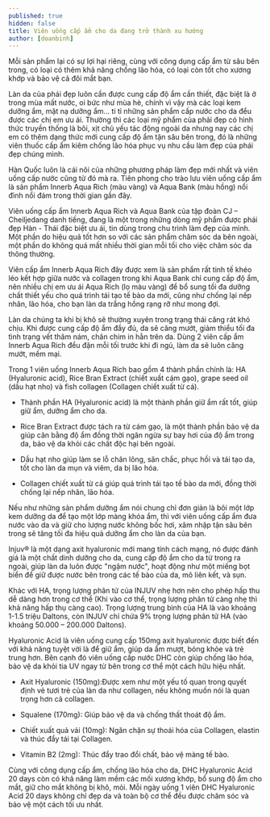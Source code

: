 ```yaml
---
published: true
hidden: false
title: Viên uống cấp ẩm cho da đang trở thành xu hướng
author: [doanbinh] 
---
```



Mỗi sản phẩm lại có sự lợi hại riêng, cùng với công dụng cấp ẩm từ sâu bên trong, có loại có thêm khả năng chống lão hóa, có loại còn tốt cho xương khớp và bảo vệ cả đôi mắt bạn.

Làn da của phái đẹp luôn cần được cung cấp độ ẩm cần thiết, đặc biệt là ở trong mùa mất nước, oi bức như mùa hè, chính vì vậy mà các loại kem dưỡng ẩm, mặt nạ dưỡng ẩm... ti tỉ những sản phẩm cấp nước cho da đểu được các chị em ưu ái. Thường thì các loại mỹ phẩm của phải đẹp có hình thức truyền thống là bôi, xịt chủ yếu tác động ngoài da nhưng nay các chị em có thêm dạng thức mới cung cấp độ ẩm tận sâu bên trong, đó là những viên thuốc cấp ẩm kiêm chống lão hóa phục vụ nhu cầu làm đẹp của phái đẹp chúng mình.


Hàn Quốc luôn là cái nôi của những phương pháp làm đẹp mới nhất và viên uống cấp nước cũng từ đó mà ra. Tiên phong cho trào lưu viên uống cấp ẩm là sản phẩm Innerb Aqua Rich (màu vàng) và Aqua Bank (màu hồng) nổi đình nổi đám trong thời gian gần đây.


Viên uống cấp ẩm Innerb Aqua Rich và Aqua Bank của tập đoàn CJ – Cheiljedang danh tiếng, đang là một trong những dòng mỹ phẩm được phái đẹp Hàn - Thái đặc biệt ưu ái, tin dùng trong chu trình làm đẹp của mình. Một phần do hiệu quả tốt hơn so với các sản phẩm chăm sóc da bên ngoài, một phần do không quá mất nhiều thời gian mỗi tối cho việc chăm sóc da thông thường.

Viên cấp ẩm Innerb Aqua Rich đây được xem là sản phẩm rất tinh tế khéo léo kết hợp giữa nước và collagen trong khi Aqua Bank chỉ cung cấp độ ẩm, nên nhiều chị em ưu ái Aqua Rich (lọ màu vàng) để bổ sung tối đa dưỡng chất thiết yếu cho quá trình tái tạo tế bào da mới, cũng như chống lại nếp nhăn, lão hóa, cho bạn làn da trắng hồng rạng rỡ như mong đợi.


Làn da chúng ta khi bị khô sẽ thường xuyên trong trạng thái căng rát khó chịu. Khi được cung cấp độ ẩm đầy đủ, da sẽ căng mướt, giảm thiểu tối đa tình trạng vết thâm nám, chân chim in hằn trên da. Dùng 2 viên cấp ẩm Innerb Aqua Rich đều đặn mỗi tối trước khi đi ngủ, làm da sẽ luôn căng mướt, mềm mại.

Trong 1 viên uống Innerb Aqua Rich bao gồm 4 thành phần chính là: HA (Hyaluronic acid), Rice Bran Extract (chiết xuất cám gạo), grape seed oil (dầu hạt nho) và fish collagen (Collagen chiết xuất từ cá).

+ Thành phần HA (Hyaluronic acid) là một thành phần giữ ẩm rất tốt, giúp giữ ẩm, dưỡng ẩm cho da. 

+ Rice Bran Extract được tách ra từ cám gạo, là một thành phần bảo vệ da giúp cân bằng độ ẩm đồng thời ngăn ngừa sự bay hơi của độ ẩm trong da, bảo vệ da khỏi các chất độc hại bên ngoài.

+ Dầu hạt nho giúp làm se lỗ chân lông, săn chắc, phục hồi và tái tạo da, tốt cho làn da mụn và viêm, da bị lão hóa.

+ Collagen chiết xuất từ cá giúp quá trình tái tạo tế bào da mới, đồng thời chống lại nếp nhăn, lão hóa.


Nếu như những sản phẩm dưỡng ẩm nói chung chỉ đơn giản là bôi một lớp kem dưỡng da để tạo một lớp màng khóa ẩm, thì với viên uống cấp ẩm đưa nước vào da và giữ cho lượng nước không bốc hơi, xâm nhập tận sâu bên trong sẽ tăng tối đa hiệu quả dưỡng ẩm cho làn da của bạn.


Injuv® là một dạng axit hyaluronic mới mang tính cách mạng, nó được đánh giá là một chất dinh dưỡng cho da, cung cấp độ ẩm cho da từ trong ra ngoài, giúp làn da luôn được "ngậm nước", hoạt động như một miếng bọt biển để giữ được nước bên trong các tế bào của da, mô liên kết, và sụn. 

Khác với HA, trọng lượng phân tử của INJUV nhẹ hơn nên cho phép hấp thu dễ dàng hơn trong cơ thể (Khi vào cơ thể, trọng lượng phân tử càng nhẹ thì khả năng hấp thụ càng cao). Trọng lượng trung bình của HA là vào khoảng 1-1.5 triệu Daltons, còn INJUV chỉ chứa 9% trọng lượng phân tử HA (vào khoảng 50.000 – 200.000 Daltons).


Hyaluronic Acid là viên uống cung cấp 150mg axit hyaluronic được biết đến với khả năng tuyệt vời là để giữ ẩm, giúp da ẩm mượt, bóng khỏe và trẻ trung hơn. Bên cạnh đó viên uống cấp nước DHC còn giúp chống lão hóa, bảo vệ da khỏi tia UV ngay từ bên trong cơ thể một cách hữu hiệu nhất.

 + Axit Hyaluronic (150mg):Được xem như một yếu tố quan trong quyết định vẻ tươi trẻ của làn da như collagen, nếu không muốn nói là quan trọng hơn cả collagen.

 + Squalene (170mg): Giúp bảo vệ da và chống thất thoát độ ẩm.

 + Chiết xuất quả vải (10mg): Ngăn chặn sự thoái hóa của Collagen, elastin và thúc đẩy tái tại Collagen. 

 + Vitamin B2 (2mg): Thúc đẩy trao đổi chất, bảo vệ màng tế bào. 

Cùng với công dụng cấp ẩm, chống lão hóa cho da, DHC Hyaluronic Acid 20 days còn có khả năng làm mềm các mối xương khớp, bổ sung độ ẩm cho mắt, giữ cho mắt không bị khô, mỏi. Mỗi ngày uống 1 viên DHC Hyaluronic Acid 20 days không chỉ đẹp da và toàn bộ cơ thể đều được chăm sóc và bảo vệ một cách tối ưu nhất. 